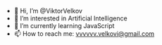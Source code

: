 - 👋 Hi, I’m @ViktorVelkov
- 👀 I’m interested in Artificial Intelligence
- 🌱 I’m currently learning JavaScript
- 📫 How to reach me: vvvvvv.velkovi@gmail.com

